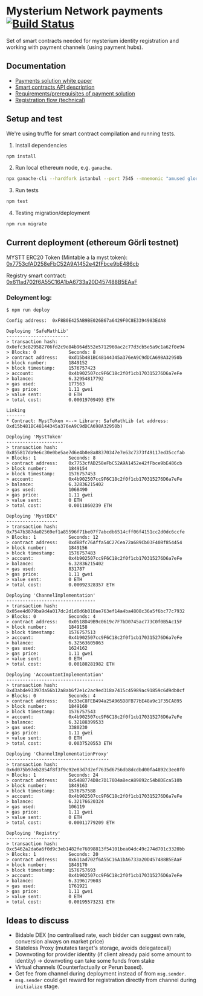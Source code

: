 # Mysterium Network payments [![Build Status](https://travis-ci.com/mysteriumnetwork/payments-smart-contracts.svg?token=t9FwiYsxwDxkJWnSMpfr&branch=master)](https://travis-ci.com/mysteriumnetwork/payments-smart-contracts)

Set of smart contracts needed for mysterium identity registration and working with payment channels (using payment hubs).

## Documentation

* [Payments solution white paper](docs/paper/accountant-pattern.pdf)
* [Smart contracts API description](docs/smart-contracts.md)
* [Requirements/prerequisites of payment solution](docs/prerequisites.md)
* [Registration flow (technical)](docs/registration-flow.md)

## Setup and test

We're using truffle for smart contract compilation and running tests.

1. Install dependencies

```bash
npm install
```

2. Run local ethereum node, e.g. `ganache`.

```bash
npx ganache-cli --hardfork istanbul --port 7545 --mnemonic "amused glory pen avocado toilet dragon entry kitchen cliff retreat canyon danger"
```

3. Run tests

```bash
npm test
```

4. Testing migration/deployment
```bash
npm run migrate
```

## Current deployment (ethereum Görli testnet)
MYSTT ERC20 Token (Mintable a la myst token): [0x7753cfAD258eFbC52A9A1452e42fFbce9bE486cb](https://goerli.etherscan.io/address/0x7753cfAD258eFbC52A9A1452e42fFbce9bE486cb)

Registry smart contract:
[0x611ad702f6A55C16A1bA6733a20D457488B5EAaF](https://goerli.etherscan.io/address/0x611ad702f6A55C16A1bA6733a20D457488B5EAaF)

### Deloyment log:

    $ npm run deploy

    Config address:  0xF8B0E425AB9BE026B67a6429F0C8E3394983EdA8

    Deploying 'SafeMathLib'
    -----------------------
    > transaction hash:    0x0efc3c829582706fd2c9e84b964d552e5712960ac2c77d3cb5e5a9c1a62f0e94
    > Blocks: 0            Seconds: 8
    > contract address:    0xd15b481BC48144345a376eA9C9dDCA698A32950b
    > block number:        1849152
    > block timestamp:     1576757423
    > account:             0x4b902507cc9F6C18c2f0f1cb170315276D6a7eFe
    > balance:             6.32954817792
    > gas used:            177563
    > gas price:           1.11 gwei
    > value sent:          0 ETH
    > total cost:          0.00019709493 ETH

    Linking
    -------
    * Contract: MystToken <--> Library: SafeMathLib (at address: 0xd15b481BC48144345a376eA9C9dDCA698A32950b)

    Deploying 'MystToken'
    ---------------------
    > transaction hash:    0x855817da9e6c30e0be5ae7d6e4b0e8a88370347e7e63c7373f49117ed35ccfab
    > Blocks: 1            Seconds: 8
    > contract address:    0x7753cfAD258eFbC52A9A1452e42fFbce9bE486cb
    > block number:        1849154
    > block timestamp:     1576757453
    > account:             0x4b902507cc9F6C18c2f0f1cb170315276D6a7eFe
    > balance:             6.32836215402
    > gas used:            1068490
    > gas price:           1.11 gwei
    > value sent:          0 ETH
    > total cost:          0.0011860239 ETH

    Deploying 'MystDEX'
    -------------------
    > transaction hash:    0x7547b387da02569ef1a85596f71be07f7abcdb6514cff06f4151cc2d0dc6ccfe
    > Blocks: 1            Seconds: 12
    > contract address:    0xdB8fc76Affa54C27Cea72a689Cb03F40Bf854454
    > block number:        1849156
    > block timestamp:     1576757483
    > account:             0x4b902507cc9F6C18c2f0f1cb170315276D6a7eFe
    > balance:             6.32836215402
    > gas used:            831787
    > gas price:           1.11 gwei
    > value sent:          0 ETH
    > total cost:          0.00092328357 ETH

    Deploying 'ChannelImplementation'
    ---------------------------------
    > transaction hash:    0x05ee4d079ba9d4a017dc2d1d0d6b010ae763ef14a4ba4808c36a5f6bc77c7932
    > Blocks: 0            Seconds: 4
    > contract address:    0x0518D49B9c0619c7F7bD0745ac773C0f0B5Ac15F
    > block number:        1849158
    > block timestamp:     1576757513
    > account:             0x4b902507cc9F6C18c2f0f1cb170315276D6a7eFe
    > balance:             6.32563605063
    > gas used:            1624162
    > gas price:           1.11 gwei
    > value sent:          0 ETH
    > total cost:          0.00180281982 ETH

    Deploying 'AccountantImplementation'
    ------------------------------------
    > transaction hash:    0xd3abde93397da56b12a8ab6f2e1c2ac9ed318a7415c45989ac91859c6d9db0cf
    > Blocks: 0            Seconds: 4
    > contract address:    0x33eC8FEB494a25A965D8FB77bE48a9c1F35CA895
    > block number:        1849160
    > block timestamp:     1576757543
    > account:             0x4b902507cc9F6C18c2f0f1cb170315276D6a7eFe
    > balance:             6.32188399533
    > gas used:            3380230
    > gas price:           1.11 gwei
    > value sent:          0 ETH
    > total cost:          0.0037520553 ETH

    Deploying 'ChannelImplementationProxy'
    --------------------------------------
    > transaction hash:    0x6d075b97eb2854f8f3f9c92e83d7d2ef7635d6756db8dcdbd00fa4892c3ee8f0
    > Blocks: 1            Seconds: 24
    > contract address:    0x5488774D8c7D170D4a8ecA89892c54b8DEca510b
    > block number:        1849163
    > block timestamp:     1576757588
    > account:             0x4b902507cc9F6C18c2f0f1cb170315276D6a7eFe
    > balance:             6.32176620324
    > gas used:            106119
    > gas price:           1.11 gwei
    > value sent:          0 ETH
    > total cost:          0.00011779209 ETH

    Deploying 'Registry'
    --------------------
    > transaction hash:    0xc5462a2da6a6f0d9c3eb1482fe76098813f54101bea04dc49c274d701c3320bb
    > Blocks: 1            Seconds: 20
    > contract address:    0x611ad702f6A55C16A1bA6733a20D457488B5EAaF
    > block number:        1849170
    > block timestamp:     1576757693
    > account:             0x4b902507cc9F6C18c2f0f1cb170315276D6a7eFe
    > balance:             6.3196179603
    > gas used:            1761921
    > gas price:           1.11 gwei
    > value sent:          0 ETH
    > total cost:          0.00195573231 ETH

## Ideas to discuss

* Bidable DEX (no centralised rate, each bidder can suggest own rate, conversion always on market price)
* Stateless Proxy (mutates target's storage, avoids delegatecall)
* Downvoting for provider identity (if client already paid some amount to identity) -> downvoting can take some funds from stake
* Virtual channels (Counterfactually or Perun based).
* Get fee from channel during deployment instead of from `msg.sender`.
* `msg.sender` could get reward for registration directly from channel during `initialize` stage.
